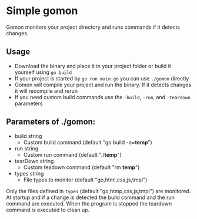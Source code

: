 # Simple gomon
Gomon monitors your project directory and runs commands if it detects changes.

## Usage
- Download the binary and place it in your project folder or build it yourself using `go build`
- If your project is started by `go run main.go` you can use `./gomon` directly
- Gomon will compile your project and run the binary. If it detects changes it will recompile and rerun
- If you need custom build commands use the `-build`, `-run`, and `-teardown` parameters

## Parameters of ./gomon:
- build string
    - Custom build command (default "go build -o=__temp__")
- run string
    - Custom run command (default "./__temp__")
- tearDown string
    - Custom teadown command (default "rm __temp__")
- types string
    - File types to monitor (default "go,html,css,js,tmpl")

Only the files defined in `types` (default "go,htmp,css,js,tmpl") are monitored. At startup and if a change is detected the build command and the run command are executed. When the program is stopped the teardown command is executed to clean up.
